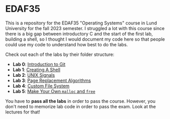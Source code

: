 # EDAF35
This is a repository for the EDAF35 "Operating Systems" course in Lund University
for the fall 2023 semester. I struggled a lot with this course since there is a big gap between introductory C and the start of the first lab, building a shell, so I thought I would document my code here so that people could use my code to understand how best to do the labs.

Check out each of the labs by their folder structure:
* **Lab 0**: [Introduction to Git](https://github.com/AstroNoodles/EDAF35/tree/main/lab0)
* **Lab 1**: [Creating A Shell](https://github.com/AstroNoodles/EDAF35/tree/main/lab1_shell)
* **Lab 2**: [UNIX Signals](https://github.com/AstroNoodles/EDAF35/tree/main/lab2_sig)
* **Lab 3**: [Page Replacement Algorithms](https://github.com/AstroNoodles/EDAF35/tree/main/lab3_vm)
* **Lab 4**: [Custom File System](https://github.com/AstroNoodles/EDAF35/tree/main/lab4_fs)
* **Lab 5**: [Make Your Own `malloc` and `free`](https://github.com/AstroNoodles/EDAF35/tree/main/lab5_mm)

You have to **pass all the labs** in order to pass the course.
However, you don't need to memorize lab code in order to pass the exam.
Look at the lectures for that!

